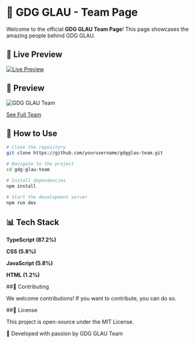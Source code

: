 # 🚀 GDG GLAU - Team Page

Welcome to the official **GDG GLAU Team Page**! This page showcases the amazing people behind GDG GLAU.

## 🔗 Live Preview
[![Live Preview](https://img.shields.io/badge/Live%20Demo-Click%20Here-brightgreen)](https://gdgglau.co/team)

## 📸 Preview  
![GDG GLAU Team](https://blogger.googleusercontent.com/img/a/AVvXsEi-qyvioViMRPpwhVrnFRd4TrK2BF7rIhHfiRXaTjvjuVeY32NSEAsFtVutgno9LBUM_D37bVOUuIVBuieVboXCmdllu8wo8Xrs85ol6t0Aykd9-0KgSMeXBZS5FZnPv1CTXEj0gHWiuqbMM4-0qfmog_33U9bMG1M3M_Vx0fB8FpMOFf8bS-vVyo6su1Jv)  


[See Full Team](https://gdgglau.co/team)  

## 🚀 How to Use

```sh
# Clone the repository
git clone https://github.com/yourusername/gdgglau-team.git

# Navigate to the project
cd gdg-glau-team

# Install dependencies
npm install

# Start the development server
npm run dev

```
## 📊 Tech Stack

**TypeScript (87.2%)**

**CSS (5.8%)**

**JavaScript (5.8%)**

**HTML (1.2%)**

##🤝 Contributing

We welcome contributions! If you want to contribute, you can do so.

##📜 License

This project is open-source under the MIT License.

💙 Developed with passion by GDG GLAU Team
